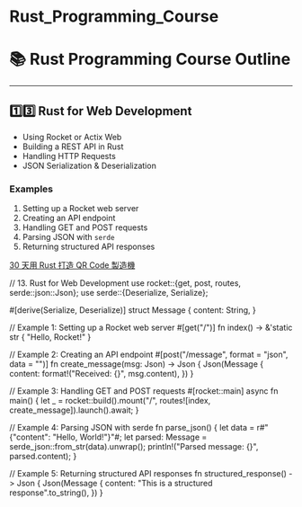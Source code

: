 # Rust_Programming_Course

# **📚 Rust Programming Course Outline**

---

## **1️⃣3️⃣ Rust for Web Development**
- Using Rocket or Actix Web
- Building a REST API in Rust
- Handling HTTP Requests
- JSON Serialization & Deserialization

### **Examples**
1. Setting up a Rocket web server
2. Creating an API endpoint
3. Handling GET and POST requests
4. Parsing JSON with `serde`
5. Returning structured API responses


[30 天用 Rust 打造 QR Code 製造機 ](https://ithelp.ithome.com.tw/users/20120293/ironman/6217)


// 13. Rust for Web Development
use rocket::{get, post, routes, serde::json::Json};
use serde::{Deserialize, Serialize};

#[derive(Serialize, Deserialize)]
struct Message {
    content: String,
}

// Example 1: Setting up a Rocket web server
#[get("/")]
fn index() -> &'static str {
    "Hello, Rocket!"
}

// Example 2: Creating an API endpoint
#[post("/message", format = "json", data = "<msg>")]
fn create_message(msg: Json<Message>) -> Json<Message> {
    Json(Message {
        content: format!("Received: {}", msg.content),
    })
}

// Example 3: Handling GET and POST requests
#[rocket::main]
async fn main() {
    let _ = rocket::build().mount("/", routes![index, create_message]).launch().await;
}

// Example 4: Parsing JSON with serde
fn parse_json() {
    let data = r#"{"content": "Hello, World!"}"#;
    let parsed: Message = serde_json::from_str(data).unwrap();
    println!("Parsed message: {}", parsed.content);
}

// Example 5: Returning structured API responses
fn structured_response() -> Json<Message> {
    Json(Message {
        content: "This is a structured response".to_string(),
    })
}
